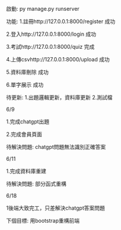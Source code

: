 啟動:
py manage.py runserver

功能:
1.註冊http://127.0.0.1:8000/register
成功

2.登入http://127.0.0.1:8000/login
成功

3.考試http://127.0.0.1:8000/quiz
完成

4.上傳csvhttp://127.0.0.1:8000/upload
成功

5.資料庫刪除
成功

6.單字展示
成功

待更新:
1.出題邏輯更新，資料庫更新
2.測試檔

6/9

1.完成chatgpt出題

2.完成會員頁面

待解決問題:
chatgpt問題無法識別正確答案

6/11

1.完成資料庫重建

待解決問題:
部分函式重構

6/18

1後端大致完工，只差解決chatgpt答案問題

下個目標:
用bootstrap重構前端